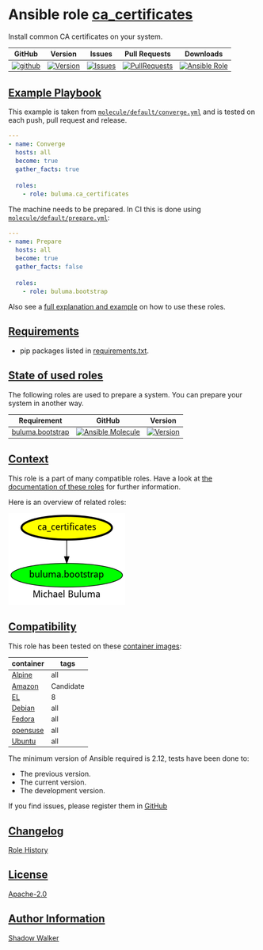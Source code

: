 # Ansible role [ca_certificates](https://galaxy.ansible.com/ui/standalone/roles/buluma/ca_certificates/documentation)

Install common CA certificates on your system.

|GitHub|Version|Issues|Pull Requests|Downloads|
|------|-------|------|-------------|---------|
|[![github](https://github.com/buluma/ansible-role-ca_certificates/actions/workflows/molecule.yml/badge.svg)](https://github.com/buluma/ansible-role-ca_certificates/actions/workflows/molecule.yml)|[![Version](https://img.shields.io/github/release/buluma/ansible-role-ca_certificates.svg)](https://github.com/buluma/ansible-role-ca_certificates/releases/)|[![Issues](https://img.shields.io/github/issues/buluma/ansible-role-ca_certificates.svg)](https://github.com/buluma/ansible-role-ca_certificates/issues/)|[![PullRequests](https://img.shields.io/github/issues-pr-closed-raw/buluma/ansible-role-ca_certificates.svg)](https://github.com/buluma/ansible-role-ca_certificates/pulls/)|[![Ansible Role](https://img.shields.io/ansible/role/d/buluma/ca_certificates)](https://galaxy.ansible.com/ui/standalone/roles/buluma/ca_certificates/documentation)|

## [Example Playbook](#example-playbook)

This example is taken from [`molecule/default/converge.yml`](https://github.com/buluma/ansible-role-ca_certificates/blob/master/molecule/default/converge.yml) and is tested on each push, pull request and release.

```yaml
---
- name: Converge
  hosts: all
  become: true
  gather_facts: true

  roles:
    - role: buluma.ca_certificates
```

The machine needs to be prepared. In CI this is done using [`molecule/default/prepare.yml`](https://github.com/buluma/ansible-role-ca_certificates/blob/master/molecule/default/prepare.yml):

```yaml
---
- name: Prepare
  hosts: all
  become: true
  gather_facts: false

  roles:
    - role: buluma.bootstrap
```

Also see a [full explanation and example](https://buluma.github.io/how-to-use-these-roles.html) on how to use these roles.


## [Requirements](#requirements)

- pip packages listed in [requirements.txt](https://github.com/buluma/ansible-role-ca_certificates/blob/master/requirements.txt).

## [State of used roles](#state-of-used-roles)

The following roles are used to prepare a system. You can prepare your system in another way.

| Requirement | GitHub | Version |
|-------------|--------|--------|
|[buluma.bootstrap](https://galaxy.ansible.com/buluma/bootstrap)|[![Ansible Molecule](https://github.com/buluma/ansible-role-bootstrap/actions/workflows/molecule.yml/badge.svg)](https://github.com/buluma/ansible-role-bootstrap/actions/workflows/molecule.yml)|[![Version](https://img.shields.io/github/release/buluma/ansible-role-bootstrap.svg)](https://github.com/shadowwalker/ansible-role-bootstrap)|

## [Context](#context)

This role is a part of many compatible roles. Have a look at [the documentation of these roles](https://buluma.github.io/) for further information.

Here is an overview of related roles:

![dependencies](https://raw.githubusercontent.com/buluma/ansible-role-ca_certificates/png/requirements.png "Dependencies")

## [Compatibility](#compatibility)

This role has been tested on these [container images](https://hub.docker.com/u/buluma):

|container|tags|
|---------|----|
|[Alpine](https://hub.docker.com/r/buluma/alpine)|all|
|[Amazon](https://hub.docker.com/r/buluma/amazonlinux)|Candidate|
|[EL](https://hub.docker.com/r/buluma/enterpriselinux)|8|
|[Debian](https://hub.docker.com/r/buluma/debian)|all|
|[Fedora](https://hub.docker.com/r/buluma/fedora)|all|
|[opensuse](https://hub.docker.com/r/buluma/opensuse)|all|
|[Ubuntu](https://hub.docker.com/r/buluma/ubuntu)|all|

The minimum version of Ansible required is 2.12, tests have been done to:

- The previous version.
- The current version.
- The development version.

If you find issues, please register them in [GitHub](https://github.com/buluma/ansible-role-ca_certificates/issues)

## [Changelog](#changelog)

[Role History](https://github.com/buluma/ansible-role-ca_certificates/blob/master/CHANGELOG.md)

## [License](#license)

[Apache-2.0](https://github.com/buluma/ansible-role-ca_certificates/blob/master/LICENSE)

## [Author Information](#author-information)

[Shadow Walker](https://buluma.github.io/)
